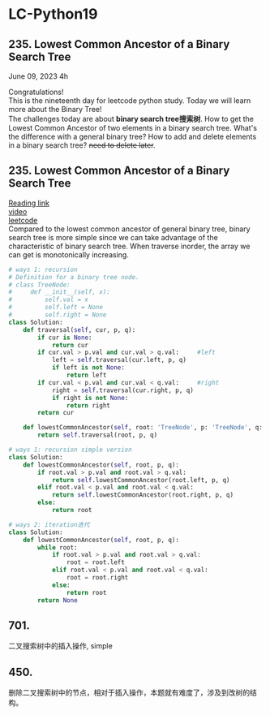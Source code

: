 # LC-Python19

## 235. Lowest Common Ancestor of a Binary Search Tree

June 09, 2023  4h

Congratulations!\
This is the nineteenth day for leetcode python study. Today we will learn more about the Binary Tree!\
The challenges today are about **binary search tree搜索树**. How to get the Lowest Common Ancestor of two elements in a binary search tree. What's the difference with a general binary tree? How to add and delete elements in a binary search tree? ~~need to delete later~~.


## 235. Lowest Common Ancestor of a Binary Search Tree
[Reading link](https://github.com/youngyangyang04/leetcode-master/blob/master/problems/0235.%E4%BA%8C%E5%8F%89%E6%90%9C%E7%B4%A2%E6%A0%91%E7%9A%84%E6%9C%80%E8%BF%91%E5%85%AC%E5%85%B1%E7%A5%96%E5%85%88.md)\
[video](https://www.bilibili.com/video/BV1Zt4y1F7ww/?spm_id_from=pageDriver&vd_source=63f26efad0d35bcbb0de794512ac21f3)\
[leetcode](https://leetcode.com/problems/lowest-common-ancestor-of-a-binary-search-tree/)\
Compared to the lowest common ancestor of general binary tree, binary search tree is more simple since we can take advantage of the characteristic of binary search tree. When traverse inorder, the array we can get is monotonically increasing.
```python
# ways 1: recursion
# Definition for a binary tree node.
# class TreeNode:
#     def __init__(self, x):
#         self.val = x
#         self.left = None
#         self.right = None
class Solution:
    def traversal(self, cur, p, q):
        if cur is None:
            return cur
        if cur.val > p.val and cur.val > q.val:     #left
            left = self.traversal(cur.left, p, q)
            if left is not None:
                return left
        if cur.val < p.val and cur.val < q.val:     #right
            right = self.traversal(cur.right, p, q)
            if right is not None:
                return right
        return cur

    def lowestCommonAncestor(self, root: 'TreeNode', p: 'TreeNode', q: 'TreeNode') -> 'TreeNode':
        return self.traversal(root, p, q)
```
```python
# ways 1: recursion simple version
class Solution:
    def lowestCommonAncestor(self, root, p, q):
        if root.val > p.val and root.val > q.val:
            return self.lowestCommonAncestor(root.left, p, q)
        elif root.val < p.val and root.val < q.val:
            return self.lowestCommonAncestor(root.right, p, q)
        else:
            return root
```
```python
# ways 2: iteration迭代
class Solution:
    def lowestCommonAncestor(self, root, p, q):
        while root:
            if root.val > p.val and root.val > q.val:
                root = root.left
            elif root.val < p.val and root.val < q.val:
                root = root.right
            else:
                return root
        return None
```


## 701.
二叉搜索树中的插入操作, simple




## 450.
删除二叉搜索树中的节点，相对于插入操作，本题就有难度了，涉及到改树的结构。
